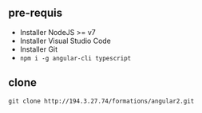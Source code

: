 ## pre-requis

- Installer NodeJS >= v7
- Installer Visual Studio Code
- Installer Git
- `npm i -g angular-cli typescript`

## clone

```
git clone http://194.3.27.74/formations/angular2.git
```